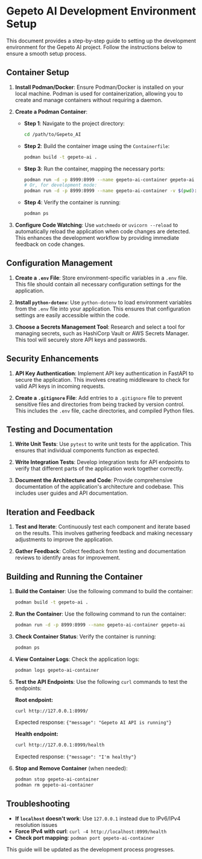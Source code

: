 # Gepeto AI Development Environment Setup

This document provides a step-by-step guide to setting up the development environment for the Gepeto AI project. Follow the instructions below to ensure a smooth setup process.

## Container Setup

1. **Install Podman/Docker**: Ensure Podman/Docker is installed on your local machine. Podman is used for containerization, allowing you to create and manage containers without requiring a daemon.

2. **Create a Podman Container**:
   - **Step 1**: Navigate to the project directory:
     ```bash
     cd /path/to/Gepeto_AI
     ```
   - **Step 2**: Build the container image using the `Containerfile`:
     ```bash
     podman build -t gepeto-ai .
     ```
   - **Step 3**: Run the container, mapping the necessary ports:
     ```bash
     podman run -d -p 8999:8999 --name gepeto-ai-container gepeto-ai
     # Or, for development mode:
     podman run -d -p 8999:8999 --name gepeto-ai-container -v $(pwd):/app gepeto-ai
     ```
   - **Step 4**: Verify the container is running:
     ```bash
     podman ps
     ```

3. **Configure Code Watching**: Use `watchmedo` or `uvicorn --reload` to automatically reload the application when code changes are detected. This enhances the development workflow by providing immediate feedback on code changes.

## Configuration Management

1. **Create a `.env` File**: Store environment-specific variables in a `.env` file. This file should contain all necessary configuration settings for the application.

2. **Install `python-dotenv`**: Use `python-dotenv` to load environment variables from the `.env` file into your application. This ensures that configuration settings are easily accessible within the code.

3. **Choose a Secrets Management Tool**: Research and select a tool for managing secrets, such as HashiCorp Vault or AWS Secrets Manager. This tool will securely store API keys and passwords.

## Security Enhancements

1. **API Key Authentication**: Implement API key authentication in FastAPI to secure the application. This involves creating middleware to check for valid API keys in incoming requests.

2. **Create a `.gitignore` File**: Add entries to a `.gitignore` file to prevent sensitive files and directories from being tracked by version control. This includes the `.env` file, cache directories, and compiled Python files.

## Testing and Documentation

1. **Write Unit Tests**: Use `pytest` to write unit tests for the application. This ensures that individual components function as expected.

2. **Write Integration Tests**: Develop integration tests for API endpoints to verify that different parts of the application work together correctly.

3. **Document the Architecture and Code**: Provide comprehensive documentation of the application's architecture and codebase. This includes user guides and API documentation.

## Iteration and Feedback

1. **Test and Iterate**: Continuously test each component and iterate based on the results. This involves gathering feedback and making necessary adjustments to improve the application.

2. **Gather Feedback**: Collect feedback from testing and documentation reviews to identify areas for improvement.

## Building and Running the Container

1. **Build the Container**: Use the following command to build the container:
   ```bash
   podman build -t gepeto-ai .
   ```

2. **Run the Container**: Use the following command to run the container:
   ```bash
   podman run -d -p 8999:8999 --name gepeto-ai-container gepeto-ai
   ```

3. **Check Container Status**: Verify the container is running:
   ```bash
   podman ps
   ```

4. **View Container Logs**: Check the application logs:
   ```bash
   podman logs gepeto-ai-container
   ```

5. **Test the API Endpoints**: Use the following `curl` commands to test the endpoints:
   
   **Root endpoint:**
   ```bash
   curl http://127.0.0.1:8999/
   ```
   Expected response: `{"message": "Gepeto AI API is running"}`
   
   **Health endpoint:**
   ```bash
   curl http://127.0.0.1:8999/health
   ```
   Expected response: `{"message": "I'm healthy"}`

6. **Stop and Remove Container** (when needed):
   ```bash
   podman stop gepeto-ai-container
   podman rm gepeto-ai-container
   ```

## Troubleshooting

- **If `localhost` doesn't work**: Use `127.0.0.1` instead due to IPv6/IPv4 resolution issues
- **Force IPv4 with curl**: `curl -4 http://localhost:8999/health`
- **Check port mapping**: `podman port gepeto-ai-container`

This guide will be updated as the development process progresses.